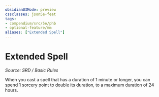 ```yaml
---
obsidianUIMode: preview
cssclasses: json5e-feat
tags:
- compendium/src/5e/phb
- optional-feature/mm
aliases: ["Extended Spell"]
---
```

# Extended Spell
*Source: SRD / Basic Rules*  

When you cast a spell that has a duration of 1 minute or longer, you can spend 1 sorcery point to double its duration, to a maximum duration of 24 hours.
